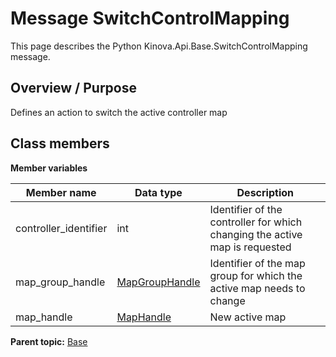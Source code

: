 # Message SwitchControlMapping

This page describes the Python Kinova.Api.Base.SwitchControlMapping message.

## Overview / Purpose

Defines an action to switch the active controller map

## Class members

 **Member variables** 

|Member name|Data type|Description|
|-----------|---------|-----------|
|controller\_identifier|int|Identifier of the controller for which changing the active map is requested|
|map\_group\_handle| [MapGroupHandle](msg_Base_MapGroupHandle.md#)|Identifier of the map group for which the active map needs to change|
|map\_handle| [MapHandle](msg_Base_MapHandle.md#)|New active map|

**Parent topic:** [Base](../references/summary_Base.md)

